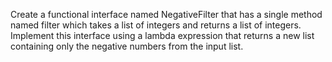 Create a functional interface named NegativeFilter that has a single method named filter which takes a list of
integers and returns a list of integers. Implement this interface using a lambda expression that returns a new list
containing only the negative numbers from the input list.